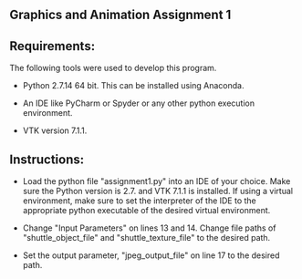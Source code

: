 ## Graphics and Animation Assignment 1

## Requirements:
The following tools were used to develop this program.
   + Python 2.7.14 64 bit. This can be installed using Anaconda.
    
   + An IDE like PyCharm or Spyder or any other python execution environment. 
    
   + VTK version 7.1.1.
    
    
## Instructions:
   + Load the python file "assignment1.py" into an IDE of your choice. Make sure the Python version is 2.7. and VTK 7.1.1 is installed. If using a virtual environment, make sure to set the interpreter of the IDE to the appropriate python executable of the desired virtual environment.
    
   + Change "Input Parameters" on lines 13 and 14. Change file paths of "shuttle_object_file" and "shuttle_texture_file" to the desired path.      

   + Set the output parameter, "jpeg_output_file" on line 17 to the desired path.
